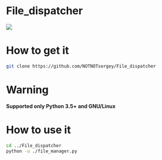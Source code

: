 # File_dispatcher

![](https://github.com/NOTNOTsergey/File_dispatcher/raw/main/manager_logo.png)

# How to get it
```sh
git clone https://github.com/NOTNOTsergey/File_dispatcher
```

# Warning 
**Supported only Python 3.5+ and GNU/Linux**

# How to use it
```sh
cd ../File_dispatcher
python -u ./file_manager.py
```


